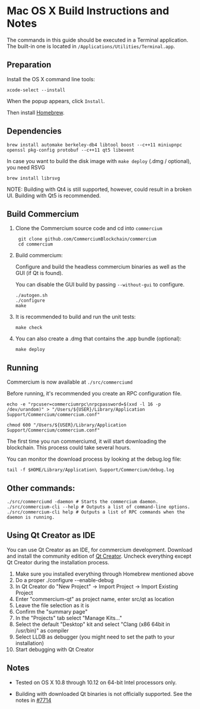 Mac OS X Build Instructions and Notes
====================================
The commands in this guide should be executed in a Terminal application.
The built-in one is located in `/Applications/Utilities/Terminal.app`.

Preparation
-----------
Install the OS X command line tools:

`xcode-select --install`

When the popup appears, click `Install`.

Then install [Homebrew](http://brew.sh).

Dependencies
----------------------

    brew install automake berkeley-db4 libtool boost --c++11 miniupnpc openssl pkg-config protobuf --c++11 qt5 libevent

In case you want to build the disk image with `make deploy` (.dmg / optional), you need RSVG

    brew install librsvg

NOTE: Building with Qt4 is still supported, however, could result in a broken UI. Building with Qt5 is recommended.

Build Commercium
-----------------

1. Clone the Commercium source code and cd into `commercium`

        git clone github.com/CommerciumBlockchain/commercium
        cd commercium

2.  Build commercium:

    Configure and build the headless commercium binaries as well as the GUI (if Qt is found).

    You can disable the GUI build by passing `--without-gui` to configure.

        ./autogen.sh
        ./configure
        make

3.  It is recommended to build and run the unit tests:

        make check

4.  You can also create a .dmg that contains the .app bundle (optional):

        make deploy

Running
-------

Commercium is now available at `./src/commerciumd`

Before running, it's recommended you create an RPC configuration file.

    echo -e "rpcuser=commerciumrpc\nrpcpassword=$(xxd -l 16 -p /dev/urandom)" > "/Users/${USER}/Library/Application Support/Commercium/commercium.conf"

    chmod 600 "/Users/${USER}/Library/Application Support/Commercium/commercium.conf"

The first time you run commerciumd, it will start downloading the blockchain. This process could take several hours.

You can monitor the download process by looking at the debug.log file:

    tail -f $HOME/Library/Application\ Support/Commercium/debug.log

Other commands:
-------

    ./src/commerciumd -daemon # Starts the commercium daemon.
    ./src/commercium-cli --help # Outputs a list of command-line options.
    ./src/commercium-cli help # Outputs a list of RPC commands when the daemon is running.

Using Qt Creator as IDE
------------------------
You can use Qt Creator as an IDE, for commercium development.
Download and install the community edition of [Qt Creator](https://www.qt.io/download/).
Uncheck everything except Qt Creator during the installation process.

1. Make sure you installed everything through Homebrew mentioned above
2. Do a proper ./configure --enable-debug
3. In Qt Creator do "New Project" -> Import Project -> Import Existing Project
4. Enter "commercium-qt" as project name, enter src/qt as location
5. Leave the file selection as it is
6. Confirm the "summary page"
7. In the "Projects" tab select "Manage Kits..."
8. Select the default "Desktop" kit and select "Clang (x86 64bit in /usr/bin)" as compiler
9. Select LLDB as debugger (you might need to set the path to your installation)
10. Start debugging with Qt Creator

Notes
-----

* Tested on OS X 10.8 through 10.12 on 64-bit Intel processors only.

* Building with downloaded Qt binaries is not officially supported. See the notes in [#7714](https://github.com/commercium/commercium/issues/7714)
